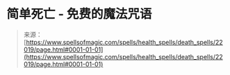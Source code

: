 <!--yml

分类：未分类

日期：2024年06月12日 19:06:02

-->

# 简单死亡 - 免费的魔法咒语

> 来源：[https://www.spellsofmagic.com/spells/health_spells/death_spells/22019/page.html#0001-01-01](https://www.spellsofmagic.com/spells/health_spells/death_spells/22019/page.html#0001-01-01)
